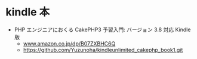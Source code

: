 # kindle 本

- PHP エンジニアにおくる CakePHP3 予習入門: バージョン 3.8 対応 Kindle 版
  - www.amazon.co.jp/dp/B07ZXBHC6Q
  - https://github.com/Yuzunoha/kindleunlimited_cakephp_book1.git
